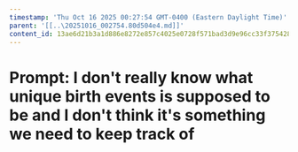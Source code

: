 ```yaml
---
timestamp: 'Thu Oct 16 2025 00:27:54 GMT-0400 (Eastern Daylight Time)'
parent: '[[..\20251016_002754.80d504e4.md]]'
content_id: 13ae6d21b3a1d886e8272e857c4025e0728f571bad3d9e96cc33f3754284666e
---
```


# Prompt: I don't really know what  unique birth events is supposed to be and I don't think it's something we need to keep track of
